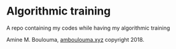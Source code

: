 # Algorithmic training

A repo containing my codes while having my algorithmic training

Amine M. Boulouma, [amboulouma.xyz](http://amboulouma.xyz) copyright 2018.